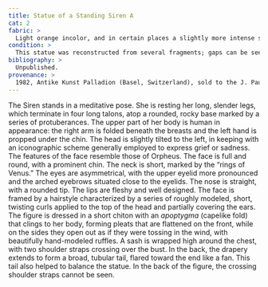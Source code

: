 ```yaml
---
title: Statue of a Standing Siren A
cat: 2
fabric: >
  Light orange incolor, and in certain places a slightly more intense shade (Munsell 7.5 yr 8/3); covered by a white slip (<em>latte di calce</em>). Traces of red are preserved on the claws.
condition: >
  This statue was reconstructed from several fragments; gaps can be seen in the short chiton and in the right claw. In the sections where the layer of white pigment has been preserved, the surface appears very smooth, especially in the hands and face.
bibliography: >
  Unpublished.
provenance: >
  1982, Antike Kunst Palladion (Basel, Switzerland), sold to the J. Paul Getty Museum, 1982.
---
```

The Siren stands in a meditative pose. She is resting her long, slender
legs, which terminate in four long talons, atop a rounded, rocky base
marked by a series of protuberances. The upper part of her body is human
in appearance: the right arm is folded beneath the breasts and the left
hand is propped under the chin. The head is slightly tilted to the left,
in keeping with an iconographic scheme generally employed to express
grief or sadness. The features of the face resemble those of Orpheus.
The face is full and round, with a prominent chin. The neck is short,
marked by the “rings of Venus.” The eyes are asymmetrical, with the
upper eyelid more pronounced and the arched eyebrows situated close to
the eyelids. The nose is straight, with a rounded tip. The lips are
fleshy and well designed. The face is framed by a hairstyle
characterized by a series of roughly modeled, short, twisting curls
applied to the top of the head and partially covering the ears. The
figure is dressed in a short chiton with an *apoptygma* (capelike fold)
that clings to her body, forming pleats that are flattened on the front,
while on the sides they open out as if they were tossing in the wind,
with beautifully hand-modeled ruffles. A sash is wrapped high around the
chest, with two shoulder straps crossing over the bust. In the back, the
drapery extends to form a broad, tubular tail, flared toward the end
like a fan. This tail also helped to balance the statue. In the back of
the figure, the crossing shoulder straps cannot be seen.
